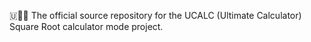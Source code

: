 🇺🧮️〽️ The official source repository for the UCALC (Ultimate Calculator) Square Root calculator mode project.
